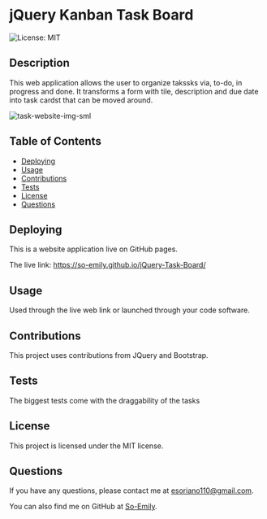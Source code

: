 # jQuery Kanban Task Board
![License: MIT](https://img.shields.io/badge/License-MIT-yellow.svg)

## Description
This web application allows the user to  organize takssks via, to-do, in progress and done. It transforms a form with tile, description and due date into task cardst that can be moved around.

![task-website-img-sml](https://github.com/So-Emily/jQuery-Task-Board/assets/10500315/2d27e2ee-f061-4995-8a0c-67d26091dff6)

## Table of Contents
- [Deploying](#deploying)
- [Usage](#usage)
- [Contributions](#contributions)
- [Tests](#tests)
- [License](#license)
- [Questions](#questions)

## Deploying
This is a website application live on GitHub pages. 

The live link: https://so-emily.github.io/jQuery-Task-Board/

## Usage
Used through the live web link or launched through your code software.

## Contributions
This project uses contributions from JQuery and Bootstrap.

## Tests
The biggest tests come with the draggability of the tasks

## License
This project is licensed under the MIT license.

## Questions
If you have any questions, please contact me at [esoriano110@gmail.com](mailto:esoriano110@gmail.com). 

You can also find me on GitHub at [So-Emily](https://github.com/So-Emily).
